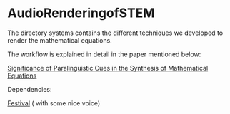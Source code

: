 # AudioRenderingofSTEM

The directory systems contains the different techniques we developed to render the mathematical equations. 

The workflow is explained in detail in the paper mentioned below:

[Significance of Paralinguistic Cues in the Synthesis of Mathematical Equations](http://ltrc.iiit.ac.in/icon/2014/proceedings/File36-p150.pdf)

Dependencies:

[Festival](http://www.cstr.ed.ac.uk/projects/festival/) ( with some nice voice)

